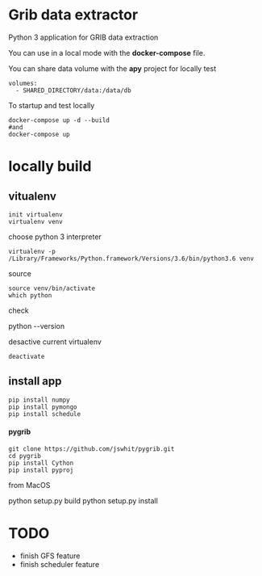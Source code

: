 # Grib data extractor

Python 3 application for GRIB data extraction

You can use in a local mode with the **docker-compose** file.

You can share data volume with the **apy** project for locally test

    volumes:
      - SHARED_DIRECTORY/data:/data/db

To startup and test locally

    docker-compose up -d --build
    #and
    docker-compose up

# locally build

## vitualenv

    init virtualenv
    virtualenv venv

choose python 3 interpreter

    virtualenv -p /Library/Frameworks/Python.framework/Versions/3.6/bin/python3.6 venv

source

    source venv/bin/activate
    which python

check

python --version

desactive current virtualenv

    deactivate

## install app

    pip install numpy
    pip install pymongo
    pip install schedule

#### pygrib

    git clone https://github.com/jswhit/pygrib.git
    cd pygrib
    pip install Cython
    pip install pyproj

from MacOS

python setup.py build
python setup.py install

# TODO

- finish GFS feature
- finish scheduler feature
